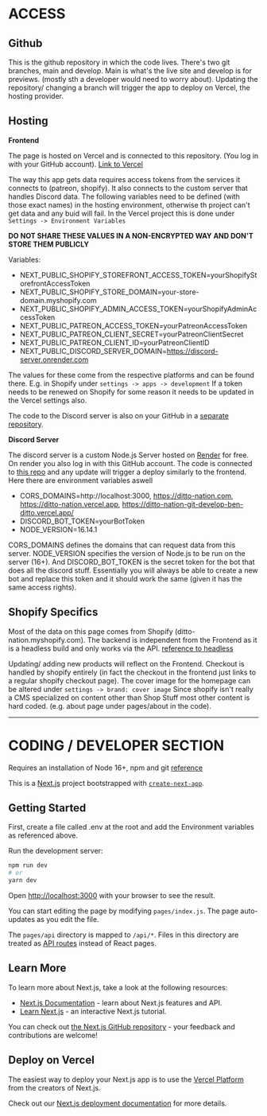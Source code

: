 # ACCESS

## Github

This is the github repository in which the code lives. There's two git branches, main and develop. Main is what's the live site and develop is for previews. (mostly sth a developer would need to worry about). Updating the repository/ changing a branch will trigger the app to deploy on Vercel, the hosting provider.

## Hosting

**Frontend**

The page is hosted on Vercel and is connected to this repository. (You log in with your GitHub account).
[Link to Vercel](https://vercel.com/ben-ditto/ditto-nation)

The way this app gets data requires access tokens from the services it connects to (patreon, shopify). It also connects to the custom server that handles Discord data. The following variables need to be defined (with those exact names) in the hosting environment, otherwise th project can't get data and any buid will fail. In the Vercel project this is done under `Settings -> Environment Variables`

**DO NOT SHARE THESE VALUES IN A NON-ENCRYPTED WAY AND DON'T STORE THEM PUBLICLY**

Variables:

- NEXT_PUBLIC_SHOPIFY_STOREFRONT_ACCESS_TOKEN=yourShopifyStorefrontAccessToken
- NEXT_PUBLIC_SHOPIFY_STORE_DOMAIN=your-store-domain.myshopify.com
- NEXT_PUBLIC_SHOPIFY_ADMIN_ACCESS_TOKEN=yourShopifyAdminAccessToken
- NEXT_PUBLIC_PATREON_ACCESS_TOKEN=yourPatreonAccessToken
- NEXT_PUBLIC_PATREON_CLIENT_SECRET=yourPatreonClientSecret
- NEXT_PUBLIC_PATREON_CLIENT_ID=yourPatreonClientID
- NEXT_PUBLIC_DISCORD_SERVER_DOMAIN=https://discord-server.onrender.com

The values for these come from the respective platforms and can be found there. E.g. in Shopify under `settings -> apps -> development` If a token needs to be renewed on Shopify for some reason it needs to be updated in the Vercel settings also.

The code to the Discord server is also on your GitHub in a [separate repository](https://github.com/ben-ditto/discord-server).

**Discord Server**

The discord server is a custom Node.js Server hosted on [Render](https://dashboard.render.com/) for free. On render you also log in with this GitHub account. The code is connected to [this repo](https://github.com/ben-ditto/discord-server) and any update will trigger a deploy similarly to the frontend. Here there are environment variables aswell

- CORS_DOMAINS=http://localhost:3000, https://ditto-nation.com, https://ditto-nation.vercel.app, https://ditto-nation-git-develop-ben-ditto.vercel.app/
- DISCORD_BOT_TOKEN=yourBotToken
- NODE_VERSION=16.14.1

CORS_DOMAINS defines the domains that can request data from this server. NODE_VERSION specifies the version of Node.js to be run on the server (16+). And DISCORD_BOT_TOKEN is the secret token for the bot that does all the discord stuff. Essentially you will always be able to create a new bot and replace this token and it should work the same (given it has the same access rights).

## Shopify Specifics

Most of the data on this page comes from Shopify (ditto-nation.myshopify.com). The backend is independent from the Frontend as it is a headless build and only works via the API. [reference to headless](https://www.shopify.com/plus/solutions/headless-commerce)

Updating/ adding new products will reflect on the Frontend. Checkout is handled by shopify entirely (in fact the checkout in the frontend just links to a regular shopify checkout page).
The cover image for the homepage can be altered under `settings -> brand: cover image`
Since shopify isn't really a CMS specialized on content other than Shop Stuff most other content is hard coded. (e.g. about page under pages/about in the code).

---

# CODING / DEVELOPER SECTION

Requires an installation of Node 16+, npm and git [reference](https://developer.salesforce.com/docs/atlas.en-us.mobile_sdk.meta/mobile_sdk/install_node_js.htm)

This is a [Next.js](https://nextjs.org/) project bootstrapped with [`create-next-app`](https://github.com/vercel/next.js/tree/canary/packages/create-next-app).

## Getting Started

First, create a file called .env at the root and add the Environment variables as referenced above.

Run the development server:

```bash
npm run dev
# or
yarn dev
```

Open [http://localhost:3000](http://localhost:3000) with your browser to see the result.

You can start editing the page by modifying `pages/index.js`. The page auto-updates as you edit the file.

The `pages/api` directory is mapped to `/api/*`. Files in this directory are treated as [API routes](https://nextjs.org/docs/api-routes/introduction) instead of React pages.

## Learn More

To learn more about Next.js, take a look at the following resources:

- [Next.js Documentation](https://nextjs.org/docs) - learn about Next.js features and API.
- [Learn Next.js](https://nextjs.org/learn) - an interactive Next.js tutorial.

You can check out [the Next.js GitHub repository](https://github.com/vercel/next.js/) - your feedback and contributions are welcome!

## Deploy on Vercel

The easiest way to deploy your Next.js app is to use the [Vercel Platform](https://vercel.com/new?utm_medium=default-template&filter=next.js&utm_source=create-next-app&utm_campaign=create-next-app-readme) from the creators of Next.js.

Check out our [Next.js deployment documentation](https://nextjs.org/docs/deployment) for more details.
